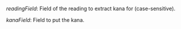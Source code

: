 *readingField*: Field of the reading to extract kana for (case-sensitive).

*kanaField*: Field to put the kana.
